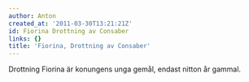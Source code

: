 ```yaml
---
author: Anton
created_at: '2011-03-30T13:21:21Z'
id: Fiorina Drottning av Consaber
links: {}
title: 'Fiorina, Drottning av Consaber'
---
```


Drottning Fiorina är konungens unga gemål, endast nitton år gammal.

